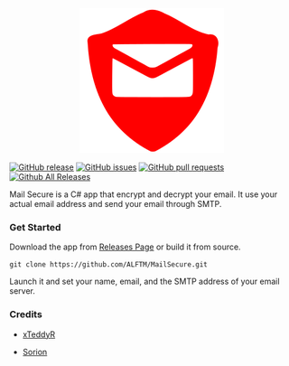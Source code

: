 <p align="center">
  <img src="https://github.com/ALFTM/MailSecure/blob/dev/MailSecure/Media/Icon/logo_256.png"/>
</p>

[![GitHub release](https://img.shields.io/github/release/ALFTM/MailSecure.svg?style=flat-square)](https://github.com/ALFTM/MailSecure/release)
[![GitHub issues](https://img.shields.io/github/issues/ALFTM/MailSecure.svg?style=flat-square)](https://github.com/ALFTM/MailSecure/issues) 
[![GitHub pull requests](https://img.shields.io/github/issues-pr/ALFTM/MailSecure.svg?style=flat-square)](https://github.com/ALFTM/MailSecure/pulls)
[![Github All Releases](https://img.shields.io/github/downloads/ALFTM/MailSecure/total.svg?style=flat-square)]()


Mail Secure is a C# app that encrypt and decrypt your email. It use your actual email address and send your email through SMTP.

### Get Started ###

Download the app from [Releases Page](https://github.com/ALFTM/MailSecure/releases) or build it from source.
```
git clone https://github.com/ALFTM/MailSecure.git
```
Launch it and set your name, email, and the SMTP address of your email server.

### Credits ###

- [xTeddyR](https://github.com/xTeddyR)

- [Sorion](https://github.com/Sorion)

